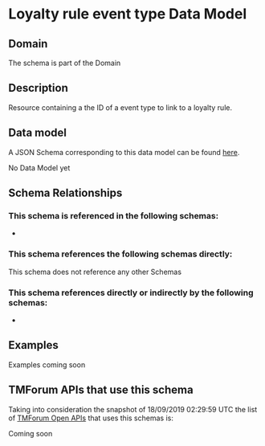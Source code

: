 # Loyalty rule event type Data Model

## Domain

The  schema is part of the  Domain

## Description

Resource containing a the ID of a event type to link to a loyalty rule.

## Data model

A JSON Schema corresponding to this data model can be found
[here](https://github.com/tmforum-rand/schemas/blob/master/Product/LoyaltyRuleEventType.schema.json).

No Data Model yet

## Schema Relationships

### This schema is referenced in the following schemas:

-

### This schema references the following schemas directly:

This schema does not reference any other Schemas

### This schema references directly or indirectly by the following schemas:

-



## Examples

Examples coming soon

## TMForum APIs that use this schema

Taking into consideration the snapshot of 18/09/2019 02:29:59 UTC the list of [TMForum Open APIs](https://www.tmforum.org/open-apis/) that uses this schemas is:

Coming soon